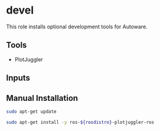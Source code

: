 # devel

This role installs optional development tools for Autoware.

## Tools

- PlotJuggler

## Inputs

## Manual Installation

```bash
sudo apt-get update

sudo apt-get install -y ros-${rosdistro}-plotjuggler-ros
```